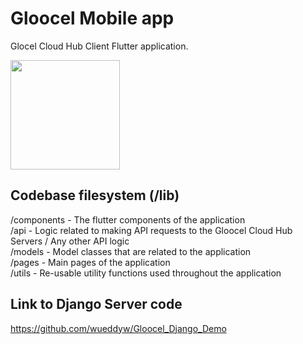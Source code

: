 # Gloocel Mobile app

Glocel Cloud Hub Client Flutter application.


<p align="left">
  <img width = "175px" src="https://github.com/wueddyw/Gloocel_Django_Demo/blob/master/Gloocel_images/4.png"/>
</p>

## Codebase filesystem (/lib)

/components - The flutter components of the application
<br>
/api - Logic related to making API requests to the Gloocel Cloud Hub Servers / Any other API logic
<br>
/models - Model classes that are related to the application
<br>
/pages - Main pages of the application
<br>
/utils - Re-usable utility functions used throughout the application
<br>


## Link to Django Server code
https://github.com/wueddyw/Gloocel_Django_Demo
